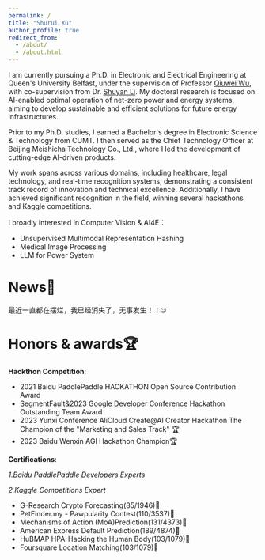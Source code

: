 ```yaml
---
permalink: /
title: "Shurui Xu"
author_profile: true
redirect_from: 
  - /about/
  - /about.html
---
```


I am currently pursuing a Ph.D. in Electronic and Electrical Engineering at Queen's University Belfast, under the supervision of Professor [Qiuwei Wu](https://www.tbsi.edu.cn/english/2022/0224/c4998a55905/page.htm), with co-supervision from Dr. [Shuyan Li](https://shuyan98.github.io/). My doctoral research is focused on AI-enabled optimal operation of net-zero power and energy systems, aiming to develop sustainable and efficient solutions for future energy infrastructures.

Prior to my Ph.D. studies, I earned a Bachelor's degree in Electronic Science & Technology from CUMT. I then served as the Chief Technology Officer at Beijing Meishicha Technology Co., Ltd., where I led the development of cutting-edge AI-driven products. 

My work spans across various domains, including healthcare, legal technology, and real-time recognition systems, demonstrating a consistent track record of innovation and technical excellence. Additionally, I have achieved significant recognition in the field, winning several hackathons and Kaggle competitions.

I broadly interested in Computer Vision & AI4E：
 - Unsupervised Multimodal Representation Hashing
 - Medical Image Processing
 - LLM for Power System 


News🌟
======
最近一直都在摆烂，我已经消失了，无事发生！！🤐

Honors & awards🏆
======
**Hackthon Competition**:
- 2021 Baidu PaddlePaddle HACKATHON
  Open Source Contribution Award
- SegmentFault&2023 Google Developer Conference Hackathon
  Outstanding Team Award
- 2023 Yunxi Conference AliCloud Create@AI Creator Hackathon
  The Champion of the "Marketing and Sales Track" 🏆
- 2023 Baidu Wenxin AGI Hackathon
  Champion🏆

**Certifications**:

*1.Baidu PaddlePaddle Developers Experts*

*2.Kaggle Competitions Expert*
- G-Research Crypto Forecasting(85/1946)🥈
- PetFinder.my - Pawpularity Contest(110/3537)🥈
- Mechanisms of Action (MoA)Prediction(131/4373)🥈
- American Express Default Prediction(189/4874)🥈
- HuBMAP HPA-Hacking the Human Body(103/1079)🥉
- Foursquare Location Matching(103/1079)🥉
